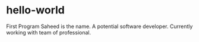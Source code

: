 # hello-world
First Program
Saheed is the name. A potential software developer. Currently working with team of professional.
